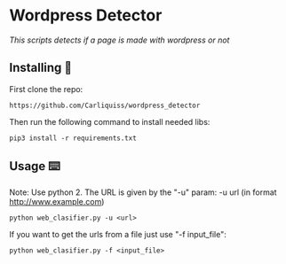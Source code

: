 # Wordpress Detector
_This scripts detects if a page is made with wordpress or not_

  
## Installing 🔧
First clone the repo: 
```
https://github.com/Carliquiss/wordpress_detector
```
Then run the following command to install needed libs:
```
pip3 install -r requirements.txt
```

## Usage ⌨️
Note: Use python 2.
The URL is given by the "-u" param: -u url (in format http://www.example.com) 
```
python web_clasifier.py -u <url>
```
If you want to get the urls from a file just use "-f input_file":
```
python web_clasifier.py -f <input_file>
```

